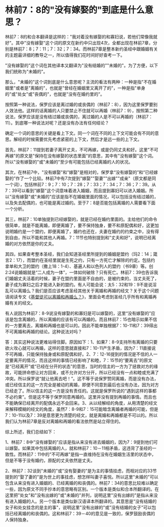 # 林前7：8的"没有嫁娶的"到底是什么意思？



<p>林前7：8的和合本翻译是这样的："我对着没有嫁娶的和寡妇说，若他们常像我就好"。其中"没有嫁娶"这个词的原文在新约中只出现4次，全都出现在林前7章，分别是林前7：8；7：11；7：32；7：34。而林前7章是整本新约圣经中跟婚姻有关的主题最详细的教导之一，所以值得我们花时间好好查考一下。</p>

<p>"没有嫁娶的"这个词在其他译本又翻译为"没有结婚的""未婚的"。为了方便，以下我们统称为"未婚的"。</p>

<p>那么，"未婚的"这个词到底是什么意思呢？主流的看法有两种：一种是指"不在婚姻里"或者是"离婚的"，也就是"曾经在婚姻里又离开了的"，一种是指"单身的"或"处女"或"丧偶的"，也就是"没有在婚约里的"。</p>

<p>按照第一种说法，保罗应该是离过婚的或丧偶的（林前7：8），因为这里保罗要别人效法他。这样的话离婚的人只要禁止不住就可以再婚（林前7：9），按照第二种说法，保罗应该是没有结过婚或丧偶的，离过婚的人是不可以再婚的（林前7：11）。到底哪一种说法对呢？还是没有办法有任何结论？</p>

<p>确定一个词的意思的关键是看上下文。同一个词在不同的上下文可能会有不同的意思。解经的时候需要优先考虑紧密的上下文，然后才是远一些的上下文。</p>

<p>首先，林前7：11提到若妻子离开丈夫，不可再嫁，或是仍同丈夫和好。这里"不可再嫁"的原文是"保持在没有嫁娶的状态里面"的意思，其中有"没有嫁娶"这个词。所以"没有嫁娶的"或"未婚的"至少有可能包括已经离婚的人的状况。</p>

<p>其次，在林前7中，"没有嫁娶"和"嫁娶"是相对的，保罗拿“没有嫁娶的”和“已经嫁娶的”作了一个比较。林前7中有7次提到"嫁娶""娶妻""出嫁""成亲"（原文都是同一个词），包括林前7：9；7：10；7：28；7：33；7：34；7：36；7：39。从7：39可以看到"嫁娶"这个词意味着进入婚姻，而且提到寡妇可以进入婚姻。所以"没有嫁娶"或"未婚的"应该是指不在婚姻里面的情况，可以包括没有结过婚的，以及失去配偶的，也可能是离过婚的。至于7：8是否能包括离婚的人需要看下面一个分析。</p>

<p>其三，林前7：10单独提到已经嫁娶的，就是已经在婚约里面的。主给他们的命令很简单，就是不能离婚，即便离婚了，要不保持独身，要不和原配偶和好，这更加说明婚约是一个盟约，即便离婚了，婚约也还在，夫妻在婚约的约束之中，没有得到自由，所以不能和其他人再婚。7：11节也特别提到和"丈夫和好"，说明已经离婚的对方依然是你的丈夫。</p>

<p>其四，如果查考整本圣经，我们会知道圣经里所提到的婚姻是盟约（玛2：14；箴言2：17），而盟约在圣经里就是生死之约，只有一方死亡才解除的约定。包括约拿单和大卫的盟约（撒上18：1-4）、基遍人和以色列人的盟约（书9章）等。创2:24说婚姻就是“二人成为一体”，一体如何破除？只有死亡。林前7：39也告诉我们婚姻丈夫活着的时候，妻子在盟约里面是不自由的，是被约束的，当丈夫死了，妻子成为寡妇之后才能进入新的盟约。有人可能会说：太5：32和19：9不是说淫乱可以离婚么？我们是否应该考虑圣经其他关于离婚和再婚的经文？关于这个问题请阅读专文《<a href="/node/12634">基督徒可以离婚和再婚么？</a>》，里面会考虑到圣经几乎所有和离婚再婚有关的经文。</p>

<p>有人说因为林前7：8-9说没有嫁娶的和寡妇是可以嫁娶的，这里“没有嫁娶的”应该是包含离婚的，所以离婚的应该有可以再婚的。而且林前7：15也暗示如果不信的一方要离去，离婚和再婚也是可以的。因此不能单独根据7：10-11和7：39得出不可离婚和再婚的结论。这种说法对吗？</p>

<p>答：其实这种说法更难站得住脚。原因如下：1、如果7：8-9支持所有离婚的只要欲火攻心就可以再婚，这样的意思就直接和7：10-11产生矛盾，因为7：11直接说不可再婚，只能保持独身或和原配偶和好。2、7：12-16提到的情况是不信的人一定要离开的情况，而且这样的事情已经影响了和睦，7：15节的“要离去”的原文是“已经离开”或“已经在分开的状态”的意思，当时的信主的一方为了拯救对方的缘故，可能拼命想让对方回来，或不允许对方分开，所以已经没有一点和睦或充满了冲突。所以保罗说“就让他离去吧！”。这不等于说保罗赞同离婚，而是没有办法，或已经信主的这一方完全是被动的离婚，即便不同意到最后也没有办法，因为对方已经走了。所以信主的这一方是没有责任的。这就是保罗所说的“遇到这样的事都不必约束”。但是这不等于保罗同意再婚的。这里并没有提到再婚的事情。而且也不能确保已经离开的配偶永远不会回来。3、从以经解经的角度，从用清楚的经文来解释模糊的经文的角度，虽然7：8-9和7：15可能暗含离婚者再婚的可能，但是7：10-11以及7：39是意思更为清楚的经文，就是离婚和再婚都是不可以的。所以我们认为林前7章是反对离婚和再婚的看法依然是站立得住的。</p>

<p>综上所述，我们总结如下：</p>

<p>1、林前7：8中"没有嫁娶的"应该是指从来没有进去婚姻的，因为7：9提到他们可以嫁娶。如果其中包括离婚的人，就和林前7：10－11相矛盾，这违背了圣经的一致性。而林前7：11中的"不可再嫁"是指一直维持在没有在婚姻生活里的状态中，但是不等于没有婚约，原配的丈夫依然是丈夫。</p>

<p>2、林前7：32谈到"未婚的"或"没有娶妻的"是为主的事情挂虑，而相对应的33节提到的"娶了妻的"是为世上的事挂虑，想怎样叫妻子喜悦。所以这里"未婚的"可以包含从来没有进入婚姻的、已经离婚的和丧偶的。林前7：34的意思比较难以确定一些，因为原文不同手抄本的意思略有区别。一个版本是类似和合本所翻译的。在这里把"处女"和"没有出嫁的"或"未婚的"并列，说明这里"没有出嫁的"是指从来没有进入婚姻的人。另一个版本是类似新汉语译本所翻译的。其意思是"没有结婚的女子和处女挂念的是主的事"，说明这里"没有出嫁的"或"没有结婚的女子"可以包括已经离婚的和丧偶的。这和林前7：39－40的意见是一致的，保罗鼓励丧偶的人保持独身。<br />
&nbsp;</p>